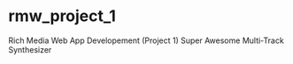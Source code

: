 rmw_project_1
=============

Rich Media Web App Developement (Project 1)
Super Awesome Multi-Track Synthesizer